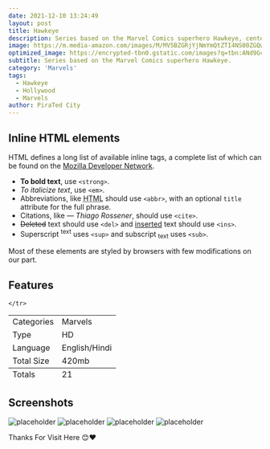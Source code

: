 ```yaml
---
date: 2021-12-10 13:24:49
layout: post
title: Hawkeye
description: Series based on the Marvel Comics superhero Hawkeye, centering on the adventures of Young Avenger, Kate M. Bishop, who took on the role after the original Avenger, Clint Barton.
image: https://m.media-amazon.com/images/M/MV5BZGRjYjNmYmQtZTI4NS00ZGQwLTg1YzQtMzJkOWJmYTNkODJmXkEyXkFqcGdeQXVyNTA3MTU2MjE@._V1_FMjpg_UX1000_.jpg
optimized_image: https://encrypted-tbn0.gstatic.com/images?q=tbn:ANd9GcSA8hEG8pkEJ9wUJkYows1WKRoJ8EaNTjI6_w&usqp=CAU
subtitle: Series based on the Marvel Comics superhero Hawkeye.
category: 'Marvels'
tags:
  - Hawkeye
  - Hollywood
  - Marvels
author: PiraTed City
---
```


## Inline HTML elements

HTML defines a long list of available inline tags, a complete list of which can be found on the [Mozilla Developer Network](https://developer.mozilla.org/en-US/docs/Web/HTML/Element).

- **To bold text**, use `<strong>`.
- *To italicize text*, use `<em>`.
- Abbreviations, like <abbr title="HyperText Markup Langage">HTML</abbr> should use `<abbr>`, with an optional `title` attribute for the full phrase.
- Citations, like <cite>&mdash; Thiago Rossener</cite>, should use `<cite>`.
- <del>Deleted</del> text should use `<del>` and <ins>inserted</ins> text should use `<ins>`.
- Superscript <sup>text</sup> uses `<sup>` and subscript <sub>text</sub> uses `<sub>`.

Most of these elements are styled by browsers with few modifications on our part.



## Features

<table>
  <thead>
  </thead>
  <tfoot>
    <tr>
      <td>Totals</td>
      <td>21</td>
      
    </tr>
  </tfoot>
  <tbody>
    <tr>
      <td>Categories</td>
      <td>Marvels</td>    
    </tr>
    <tr>
      <td>Type</td>
      <td>HD</td>    
    </tr>
    <tr>
      <td>Language</td>
      <td>English/Hindi</td>  
    </tr>
   <tr>
      <td>Total Size</td>
      <td>420mb</td>   
    </tr>
  </tbody>
</table>


## Screenshots

![placeholder](https://encrypted-tbn0.gstatic.com/images?q=tbn:ANd9GcSYdsP-i1VdjZONvXkHp47f52JBuL4lKl4R4A&usqp=CAU "Large example image")
![placeholder](https://encrypted-tbn0.gstatic.com/images?q=tbn:ANd9GcSpP78Lag_WxO-lnHM-Fk-n2ijk2dRmMl3hSQ&usqp=CAU "Medium example image")
![placeholder](https://encrypted-tbn0.gstatic.com/images?q=tbn:ANd9GcRdZTxJWlqvzOs94jHfMhfG5VKcnffIFdWmhA&usqp=CAU "Small example image")
![placeholder](https://encrypted-tbn0.gstatic.com/images?q=tbn:ANd9GcR6dbcoCjujFyUgviP6U6wvs1CWQ8BPTozJeQ&usqp=CAU "Small example image")


Thanks For Visit Here 😊❤️

